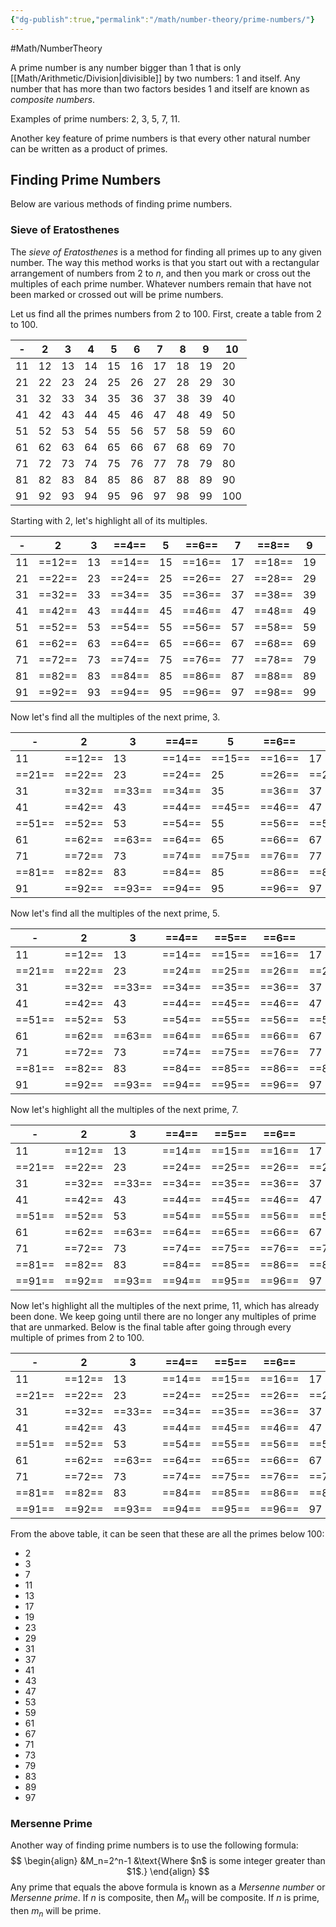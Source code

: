 ```yaml
---
{"dg-publish":true,"permalink":"/math/number-theory/prime-numbers/"}
---
```


#Math/NumberTheory 

A prime number is any number bigger than 1 that is only [[Math/Arithmetic/Division\|divisible]] by two numbers: 1 and itself. Any number that has more than two factors besides 1 and itself are known as *composite numbers*.

Examples of prime numbers: 2, 3, 5, 7, 11.

Another key feature of prime numbers is that every other natural number can be written as a product of primes.

## Finding Prime Numbers

Below are various methods of finding prime numbers.

### Sieve of Eratosthenes

The *sieve of Eratosthenes* is a method for finding all primes up to any given number. The way this method works is that you start out with a rectangular arrangement of numbers from $2$ to $n$, and then you mark or cross out the multiples of each prime number. Whatever numbers remain that have not been marked or crossed out will be prime numbers.

Let us find all the primes numbers from 2 to 100. First, create a table from 2 to 100.

| -   | 2   | 3   | 4   | 5   | 6   | 7   | 8   | 9   | 10  |
| --- | --- | --- | --- | --- | --- | --- | --- | --- | --- |
| 11  | 12  | 13  | 14  | 15  | 16  | 17  | 18  | 19  | 20  |
| 21  | 22  | 23  | 24  | 25  | 26  | 27  | 28  | 29  | 30  |
| 31  | 32  | 33  | 34  | 35  | 36  | 37  | 38  | 39  | 40  |
| 41  | 42  | 43  | 44  | 45  | 46  | 47  | 48  | 49  | 50  |
| 51  | 52  | 53  | 54  | 55  | 56  | 57  | 58  | 59  | 60  |
| 61  | 62  | 63  | 64  | 65  | 66  | 67  | 68  | 69  | 70  |
| 71  | 72  | 73  | 74  | 75  | 76  | 77  | 78  | 79  | 80  |
| 81  | 82  | 83  | 84  | 85  | 86  | 87  | 88  | 89  | 90  |
| 91  | 92  | 93  | 94  | 95  | 96  | 97  | 98  | 99  | 100 |
Starting with 2, let's highlight all of its multiples.

| -   | 2      | 3   | ==4==  | 5   | ==6==  | 7   | ==8==  | 9   | ==10==  |
| --- | ------ | --- | ------ | --- | ------ | --- | ------ | --- | ------- |
| 11  | ==12== | 13  | ==14== | 15  | ==16== | 17  | ==18== | 19  | ==20==  |
| 21  | ==22== | 23  | ==24== | 25  | ==26== | 27  | ==28== | 29  | ==30==  |
| 31  | ==32== | 33  | ==34== | 35  | ==36== | 37  | ==38== | 39  | ==40==  |
| 41  | ==42== | 43  | ==44== | 45  | ==46== | 47  | ==48== | 49  | ==50==  |
| 51  | ==52== | 53  | ==54== | 55  | ==56== | 57  | ==58== | 59  | ==60==  |
| 61  | ==62== | 63  | ==64== | 65  | ==66== | 67  | ==68== | 69  | ==70==  |
| 71  | ==72== | 73  | ==74== | 75  | ==76== | 77  | ==78== | 79  | ==80==  |
| 81  | ==82== | 83  | ==84== | 85  | ==86== | 87  | ==88== | 89  | ==90==  |
| 91  | ==92== | 93  | ==94== | 95  | ==96== | 97  | ==98== | 99  | ==100== |
Now let's find all the multiples of the next prime, 3.

| -      | 2      | 3      | ==4==  | 5      | ==6==  | 7      | ==8==  | ==9==  | ==10==  |
| ------ | ------ | ------ | ------ | ------ | ------ | ------ | ------ | ------ | ------- |
| 11     | ==12== | 13     | ==14== | ==15== | ==16== | 17     | ==18== | 19     | ==20==  |
| ==21== | ==22== | 23     | ==24== | 25     | ==26== | ==27== | ==28== | 29     | ==30==  |
| 31     | ==32== | ==33== | ==34== | 35     | ==36== | 37     | ==38== | ==39== | ==40==  |
| 41     | ==42== | 43     | ==44== | ==45== | ==46== | 47     | ==48== | 49     | ==50==  |
| ==51== | ==52== | 53     | ==54== | 55     | ==56== | ==57== | ==58== | 59     | ==60==  |
| 61     | ==62== | ==63== | ==64== | 65     | ==66== | 67     | ==68== | ==69== | ==70==  |
| 71     | ==72== | 73     | ==74== | ==75== | ==76== | 77     | ==78== | 79     | ==80==  |
| ==81== | ==82== | 83     | ==84== | 85     | ==86== | ==87== | ==88== | 89     | ==90==  |
| 91     | ==92== | ==93== | ==94== | 95     | ==96== | 97     | ==98== | ==99== | ==100== |
Now let's find all the multiples of the next prime, 5.

| -      | 2      | 3      | ==4==  | ==5==  | ==6==  | 7      | ==8==  | ==9==  | ==10==  |
| ------ | ------ | ------ | ------ | ------ | ------ | ------ | ------ | ------ | ------- |
| 11     | ==12== | 13     | ==14== | ==15== | ==16== | 17     | ==18== | 19     | ==20==  |
| ==21== | ==22== | 23     | ==24== | ==25== | ==26== | ==27== | ==28== | 29     | ==30==  |
| 31     | ==32== | ==33== | ==34== | ==35== | ==36== | 37     | ==38== | ==39== | ==40==  |
| 41     | ==42== | 43     | ==44== | ==45== | ==46== | 47     | ==48== | 49     | ==50==  |
| ==51== | ==52== | 53     | ==54== | ==55== | ==56== | ==57== | ==58== | 59     | ==60==  |
| 61     | ==62== | ==63== | ==64== | ==65== | ==66== | 67     | ==68== | ==69== | ==70==  |
| 71     | ==72== | 73     | ==74== | ==75== | ==76== | 77     | ==78== | 79     | ==80==  |
| ==81== | ==82== | 83     | ==84== | ==85== | ==86== | ==87== | ==88== | 89     | ==90==  |
| 91     | ==92== | ==93== | ==94== | ==95== | ==96== | 97     | ==98== | ==99== | ==100== |
Now let's highlight all the multiples of the next prime, 7.

| -      | 2      | 3      | ==4==  | ==5==  | ==6==  | 7      | ==8==  | ==9==  | ==10==  |
| ------ | ------ | ------ | ------ | ------ | ------ | ------ | ------ | ------ | ------- |
| 11     | ==12== | 13     | ==14== | ==15== | ==16== | 17     | ==18== | 19     | ==20==  |
| ==21== | ==22== | 23     | ==24== | ==25== | ==26== | ==27== | ==28== | 29     | ==30==  |
| 31     | ==32== | ==33== | ==34== | ==35== | ==36== | 37     | ==38== | ==39== | ==40==  |
| 41     | ==42== | 43     | ==44== | ==45== | ==46== | 47     | ==48== | ==49== | ==50==  |
| ==51== | ==52== | 53     | ==54== | ==55== | ==56== | ==57== | ==58== | 59     | ==60==  |
| 61     | ==62== | ==63== | ==64== | ==65== | ==66== | 67     | ==68== | ==69== | ==70==  |
| 71     | ==72== | 73     | ==74== | ==75== | ==76== | ==77== | ==78== | 79     | ==80==  |
| ==81== | ==82== | 83     | ==84== | ==85== | ==86== | ==87== | ==88== | 89     | ==90==  |
| ==91== | ==92== | ==93== | ==94== | ==95== | ==96== | 97     | ==98== | ==99== | ==100== |
Now let's highlight all the multiples of the next prime, 11, which has already been done. We keep going until there are no longer any multiples of prime that are unmarked. Below is the final table after going through every multiple of primes from 2 to 100.

| -      | 2      | 3      | ==4==  | ==5==  | ==6==  | 7      | ==8==  | ==9==  | ==10==  |
| ------ | ------ | ------ | ------ | ------ | ------ | ------ | ------ | ------ | ------- |
| 11     | ==12== | 13     | ==14== | ==15== | ==16== | 17     | ==18== | 19     | ==20==  |
| ==21== | ==22== | 23     | ==24== | ==25== | ==26== | ==27== | ==28== | 29     | ==30==  |
| 31     | ==32== | ==33== | ==34== | ==35== | ==36== | 37     | ==38== | ==39== | ==40==  |
| 41     | ==42== | 43     | ==44== | ==45== | ==46== | 47     | ==48== | ==49== | ==50==  |
| ==51== | ==52== | 53     | ==54== | ==55== | ==56== | ==57== | ==58== | 59     | ==60==  |
| 61     | ==62== | ==63== | ==64== | ==65== | ==66== | 67     | ==68== | ==69== | ==70==  |
| 71     | ==72== | 73     | ==74== | ==75== | ==76== | ==77== | ==78== | 79     | ==80==  |
| ==81== | ==82== | 83     | ==84== | ==85== | ==86== | ==87== | ==88== | 89     | ==90==  |
| ==91== | ==92== | ==93== | ==94== | ==95== | ==96== | 97     | ==98== | ==99== | ==100== |
From the above table, it can be seen that these are all the primes below 100:
- 2
- 3
- 7
- 11
- 13
- 17
- 19
- 23
- 29
- 31
- 37
- 41
- 43
- 47
- 53
- 59
- 61
- 67
- 71
- 73
- 79
- 83
- 89
- 97

### Mersenne Prime

Another way of finding prime numbers is to use the following formula:
$$
\begin{align}
&M_n=2^n-1 &\text{Where $n$ is some integer greater than $1$.}
\end{align}
$$
Any prime that equals the above formula is known as a *Mersenne number* or *Mersenne prime*. If $n$ is composite, then $M_n$ will be composite. If $n$ is prime, then $m_n$ will be prime.

